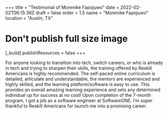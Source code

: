 +++
title = "Testimonial of Morenike Fapojuwo"
date = 2022-02-02T06:15:36Z
draft = false
order = 1.5
name = "Morenike Fapojuwo"
location = "Austin, TX"

# Don't publish full size image
[_build]
publishResources = false
+++

For anyone looking to transition into tech, switch careers, or who is already in tech and trying to sharpen their skills, the training offered by Reskill Americans is highly recommended. The self-paced online curriculum is detailed, articulate and understandable, the mentors are experienced and highly skilled, and the learning platform/software is easy to use. This provides an overall amazing learning experience and sets any determined individual up for success at no cost! Upon completion of the 7-month program, I got a job as a software engineer at SoftwareONE. I’m super thankful to Reskill Americans for launch me into a promising career.
